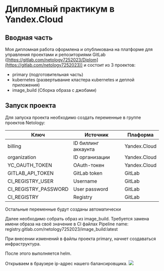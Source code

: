 # Дипломный практикум в Yandex.Cloud

## Вводная часть
Моя дипломная работа оформлена и опубликована на платформе для управления проектами и репозиториями GitLab ([https://gitlab.com/netology7252023/Diplom](https://gitlab.com/netology7252023)) и состоит из 3 проектов:
 * primary (подготовительная часть)
 * kubernetes (развертывание кластера кubernetes и деплой приложения)
 * image_build (Сборка образа с джобами)

## Запуск проекта

Для запуска проекта необходимо создать переменные в группе проектов Netology:

| Ключ  | Источник | Плаформа |
| ------------- | ------------- | ------------- |
| billing  | ID биллинг аккаунта | Yandex.Cloud |
| organization  | ID организации| Yandex.Cloud |
| YC_OAUTH_TOKEN  | OAuth-токен| Yandex.Cloud |
| GITLAB_API_TOKEN  | GitLab token | GitLab |
| CI_REGISTRY_USER  | Username | GitLab |
| CI_REGISTRY_PASSWORD  | User password | GitLab |
| CI_REGISTRY  | Registry | GitLab |

Остальные переменные будут созданы автоматически

Далее необходимо собрать образ из image_build. Требуется замена имени образа на своё значение в CI файлах Pipeline
name: registry.gitlab.com/netology7252023/image_build:latest


При внесении изменений в файлы проекта primary, начнет создаваться инфраструктура.

После этого выполняется helm.

Открываем в браузере ip-адрес нашего балансировщика.
![](https://github.com/Granit16/NetologyDiplom/blob/main/imgs/pic1.png)
